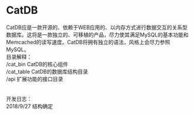 # CatDB
CatDB应是一款开源的、依赖于WEB应用的、以内存方式进行数据交互的关系型数据库。这将是一款独立的、可移植的产品，尽力使其满足MySQL的基本功能和Memcached的读写速度。CatDB将拥有独立的语法，风格上会尽力参照MySQL。
<br>
目录解释：<br>
/cat_bin  CatDB的核心组件<br>
/cat_table CatDB的数据库结构目录<br>
/api 扩展功能的接口目录<br>
<br>
<br>
开发日志：<br>
2018/9/27 结构确定<br>
